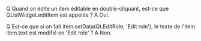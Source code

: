 Q	Quand on édite un item éditable en double-cliquant, est-ce que
	QListWidget.editItem est appelée ?
A	Oui.

Q	Est-ce que si on fait item.setData(Qt.EditRole, 'Edit role'), le texte
	de l'item item.text est modifié en 'Edit role' ?
A	Non.
